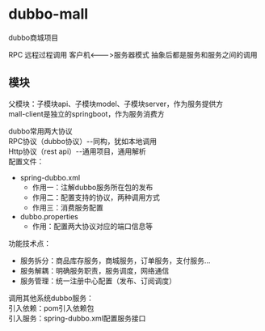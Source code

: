 # dubbo-mall
dubbo商城项目

RPC 远程过程调用
客户机<--->服务器模式
抽象后都是服务和服务之间的调用

## 模块
父模块：子模块api、子模块model、子模块server，作为服务提供方   
mall-client是独立的springboot，作为服务消费方

dubbo常用两大协议   
RPC协议（dubbo协议）--同构，犹如本地调用   
Http协议（rest api）--通用项目，通用解析   
配置文件：
+ spring-dubbo.xml
    - 作用一：注解dubbo服务所在包的发布
    - 作用二：配置支持的协议，两种调用方式
    - 作用三：消费服务配置
+ dubbo.properties
    - 作用：配置两大协议对应的端口信息等
    
功能技术点：
 + 服务拆分：商品库存服务，商城服务，订单服务，支付服务...
 + 服务解耦：明确服务职责，服务调度，网络通信
 + 服务管理：统一注册中心配置（发布、订阅调度）
 
 调用其他系统dubbo服务：  
  引入依赖：pom引入依赖包  
  引入服务：spring-dubbo.xml配置服务接口
  
 
  